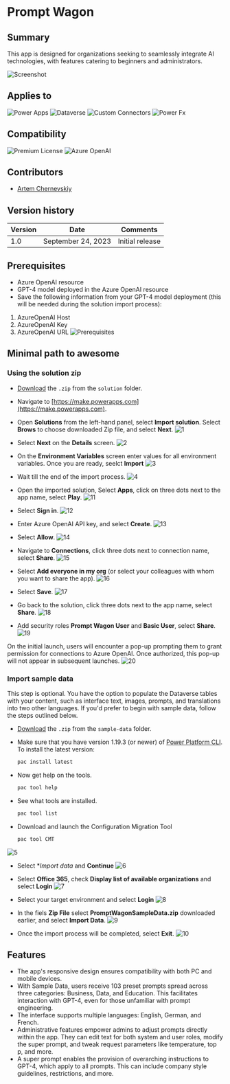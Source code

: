 # Prompt Wagon

## Summary

This app is designed for organizations seeking to seamlessly integrate AI technologies, with features catering to beginners and administrators. 

![Screenshot](assets/PromptWagonScreenshot.png)

## Applies to

![Power Apps](https://img.shields.io/badge/Power%20Apps-Yes-green "Yes")
![Dataverse](https://img.shields.io/badge/Dataverse-Yes-green "Yes")
![Custom Connectors](https://img.shields.io/badge/Custom%20Connectors-Yes-green "Yes")
![Power Fx](https://img.shields.io/badge/Power%20Fx-Yes-green "Yes")

## Compatibility

![Premium License](https://img.shields.io/badge/Premium%20License-Required-green.svg "Premium license required")
![Azure OpenAI](https://img.shields.io/badge/Azure%20OpenAI-Required-green.svg "Use Azure OpenAI GPT-4 model")

## Contributors

* [Artem Chernevskiy](https://github.com/ArtemChern)

## Version history

Version|Date|Comments
-------|----|--------
1.0|September 24, 2023|Initial release

## Prerequisites

* Azure OpenAI resource
* GPT-4 model deployed in the Azure OpenAI resource
* Save the following information from your GPT-4 model deployment (this will be needed during the solution import process):
1) AzureOpenAI Host
2) AzureOpenAI Key
3) AzureOpenAI URL
![Prerequisites](assets/prerequisites.png)

## Minimal path to awesome

### Using the solution zip

* [Download](./solution/promptwagon.zip) the `.zip` from the `solution` folder.

* Navigate to [https://make.powerapps.com](https://make.powerapps.com).

* Open **Solutions** from the left-hand panel, select **Import solution**. Select **Brows** to choose downloaded Zip file, and select **Next**.
![1](assets/1.png)

* Select **Next** on the **Details** screen.
![2](assets/2.png)

* On the **Environment Variables** screen enter values for all environment variables. Once you are ready, seelct **Import**
![3](assets/3.png)

* Wait till the end of the import process.
![4](assets/4.png)

* Open the imported solution, Select **Apps**, click on three dots next to the app name, select **Play**.
![11](assets/11.png)

* Select **Sign in**.
![12](assets/12.png)

* Enter Azure OpenAI API key, and select **Create**.
![13](assets/13.png)

* Select **Allow**.
![14](assets/14.png)

* Navigate to **Connections**, click three dots next to connection name, select **Share**.
![15](assets/15.png)

* Select **Add everyone in my org** (or select your colleagues with whom you want to share the app).
![16](assets/16.png)

* Select **Save**.
![17](assets/17.png)

* Go back to the solution, click three dots next to the app name, select **Share**.
![18](assets/18.png)

* Add security roles **Prompt Wagon User** and **Basic User**, select **Share**.
![19](assets/19.png)

On the initial launch, users will encounter a pop-up prompting them to grant permission for connections to Azure OpenAI. Once authorized, this pop-up will not appear in subsequent launches.
![20](assets/20.png)


### Import sample data

This step is optional. You have the option to populate the Dataverse tables with your content, such as interface text, images, prompts, and translations into two other languages. If you'd prefer to begin with sample data, follow the steps outlined below.

* [Download](./sample-data/PromptWagonSampleData.zip) the `.zip` from the `sample-data` folder.

* Make sure that you have version 1.19.3 (or newer) of [Power Platform CLI](https://learn.microsoft.com/en-us/power-platform/developer/cli/introduction).
To install the latest version:
  ```bash
  pac install latest
  ```

* Now get help on the tools.

  ```bash
  pac tool help
  ```

* See what tools are installed.

  ```bash
  pac tool list
  ```

* Download and launch the Configuration Migration Tool

  ```bash
  pac tool CMT
  ```

![5](assets/5.png)

* Select **Import data* and **Continue**
![6](assets/6.png)

* Select **Office 365**, check **Display list of available organizations** and select **Login**
![7](assets/7.png)

* Select your target environment and select **Login**
![8](assets/8.png)

* In the fiels **Zip File** select **PromptWagonSampleData.zip** downloaded earlier, and select **Import Data**.
![9](assets/9.png)

* Once the import process will be completed, select **Exit**.
![10](assets/10.png)


## Features

* The app's responsive design ensures compatibility with both PC and mobile devices.
* With Sample Data, users receive 103 preset prompts spread across three categories: Business, Data, and Education. This facilitates interaction with GPT-4, even for those unfamiliar with prompt engineering.
* The interface supports multiple languages: English, German, and French.
* Administrative features empower admins to adjust prompts directly within the app. They can edit text for both system and user roles, modify the super prompt, and tweak request parameters like temperature, top p, and more.
* A super prompt enables the provision of overarching instructions to GPT-4, which apply to all prompts. This can include company style guidelines, restrictions, and more.

